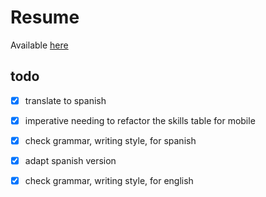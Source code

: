 # Resume

Available [here](https://albertovargasmoreno.github.io/resume/)

## todo
- [x] translate to spanish
- [x] imperative needing to refactor the skills table for mobile
- [x] check grammar, writing style, for spanish
- [x] adapt spanish version
- [x] check grammar, writing style, for english

